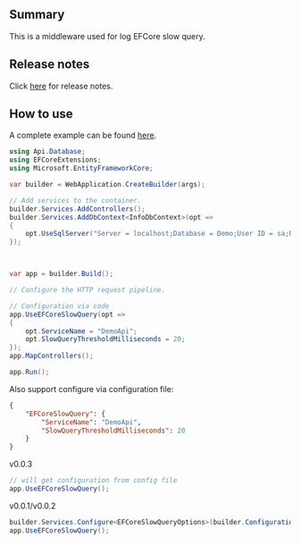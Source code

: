 ﻿## Summary

This is a middleware used for log EFCore slow query.  

## Release notes

Click [here](https://github.com/CwjXFH/StudyNotes/blob/master/CodeSnippet/dotnet/EFCoreUtils/src/EFCoreSlowQuery/RELEASE-NOTES.md) for release notes.

## How to use

A complete example can be found [here](https://github.com/CwjXFH/StudyNotes/tree/master/CodeSnippet/dotnet/EFCoreUtils/samples/Api).

```c#
using Api.Database;
using EFCoreExtensions;
using Microsoft.EntityFrameworkCore;

var builder = WebApplication.CreateBuilder(args);

// Add services to the container.
builder.Services.AddControllers();
builder.Services.AddDbContext<InfoDbContext>(opt =>
{
    opt.UseSqlServer("Server = localhost;Database = Demo;User ID = sa;Password = Docker2022!;Application Name = EFCore;");
});



var app = builder.Build();

// Configure the HTTP request pipeline.

// Configuration via code
app.UseEFCoreSlowQuery(opt =>
{
    opt.ServiceName = "DemoApi";
    opt.SlowQueryThresholdMilliseconds = 20;
});
app.MapControllers();

app.Run();
```
Also support configure via configuration file:  
```json
{
    "EFCoreSlowQuery": {
        "ServiceName": "DemoApi",
        "SlowQueryThresholdMilliseconds": 20
    }
}
```

v0.0.3
```c#
// will get configuration from config file
app.UseEFCoreSlowQuery();
```

v0.0.1/v0.0.2
```c#
builder.Services.Configure<EFCoreSlowQueryOptions>(builder.Configuration.GetSection(EFCoreSlowQueryOptions.OptionsName));
app.UseEFCoreSlowQuery();
```
